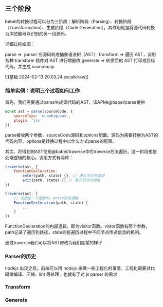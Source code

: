 ## 三个阶段
bebel的转换过程可以分为三阶段：解析阶段（Parsing）、转换阶段（Transformation）、生成阶段（Code Generation）。其作用就是将源代码转换为浏览器可以识别的另一段源码。

详细过程如图：

parse =>  parser 把源码转成抽象语法树（AST）
transform => 遍历 AST，调用各种 transform 插件对 AST 进行增删改
generate => 转换后的 AST 打印成目标代码，并生成 sourcemap

![[基础 2024-02-13 20.03.24.excalidraw]]
### 简单实例：说明三个过程如何工作
首先，我们需要通过parse生成源代码的AST，该API由@babel/parse提供
```js
const ast = parse(sourceCode, {
	sourceType: 'unambiguous',
	plugin: 'jsx'
})
```
parse接收两个参数，sourceCode源码和options配置。源码为需要转换为AST的代码内容，options是转换过程中以什么方式parse的配置。

其次，将得到的AST使用@babel/traverse中的traverse方法遍历，这一阶段也是处理逻辑的核心。调用方式有两种：
```js
traverse(ast, {
	FunctionDecleration:
		enter(path, state) {}, // 进入节点时调用
		exit(path, state) {} // 离开节点时调用
})

traverse(ast, {
	// 仅指定一个函数时，enter阶段调用
	FunctionDecleration(path, state) {
		...
	}
})
```
FunctionDecleration的内部逻辑，即为visitor函数。vistor函数有两个参数，path记录了遍历到路径，state则是遍历过程中不同节点传递信息的机制。

通过traverse我们可以将AST修改为我们期望的样子
### Parser的历史
nodejs 出现之后，前端可以用 nodejs 来做一些工程化的事情，工程化需要对代码做编译、压缩、lint 等处理，也就有了对 js parser 的需求
### Transform
### Generate

